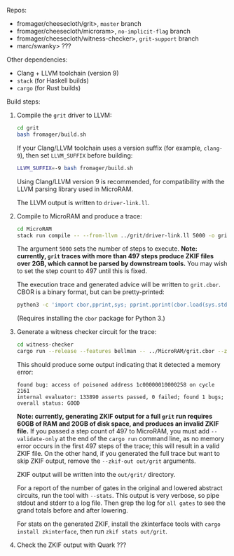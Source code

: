 Repos:

* fromager/cheesecloth/grit>, `master` branch
* fromager/cheesecloth/microram>, `no-implicit-flag` branch
* fromager/cheesecloth/witness-checker>, `grit-support` branch
* marc/swanky> ???

Other dependencies:

* Clang + LLVM toolchain (version 9)
* `stack` (for Haskell builds)
* `cargo` (for Rust builds)

Build steps:

 1. Compile the `grit` driver to LLVM:

    ```sh
    cd grit
    bash fromager/build.sh
    ```

    If your Clang/LLVM toolchain uses a version suffix (for example, `clang-9`), then set `LLVM_SUFFIX` before building:

    ```sh
    LLVM_SUFFIX=-9 bash fromager/build.sh
    ```

    Using Clang/LLVM version 9 is recommended, for compatibility with the LLVM parsing library used in MicroRAM.

    The LLVM output is written to `driver-link.ll`.

 2. Compile to MicroRAM and produce a trace:

    ```sh
    cd MicroRAM
    stack run compile -- --from-llvm ../grit/driver-link.ll 5000 -o grit.cbor --verbose
    ```

    The argument `5000` sets the number of steps to execute.  **Note: currently, `grit` traces with more than 497 steps produce ZKIF files over 2GB, which cannot be parsed by downstream tools.**  You may wish to set the step count to 497 until this is fixed.

    The execution trace and generated advice will be written to `grit.cbor`.  CBOR is a binary format, but can be pretty-printed:

    ```sh
    python3 -c 'import cbor,pprint,sys; pprint.pprint(cbor.load(sys.stdin.buffer))' <grit.cbor
    ```

    (Requires installing the `cbor` package for Python 3.)

 3. Generate a witness checker circuit for the trace:

    ```sh
    cd witness-checker
    cargo run --release --features bellman -- ../MicroRAM/grit.cbor --zkif-out out/grit
    ```

    This should produce some output indicating that it detected a memory error:

    ```
    found bug: access of poisoned address 1c00000010000258 on cycle 2161
    internal evaluator: 133890 asserts passed, 0 failed; found 1 bugs; overall status: GOOD
    ```

    **Note: currently, generating ZKIF output for a full `grit` run requires 60GB of RAM and 20GB of disk space, and produces an invalid ZKIF file.**   If you passed a step count of 497 to MicroRAM, you must add `--validate-only` at the end of the `cargo run` command line, as no memory error occurs in the first 497 steps of the trace; this will result in a valid ZKIF file.  On the other hand, if you generated the full trace but want to skip ZKIF output, remove the `--zkif-out out/grit` arguments.

    ZKIF output will be written into the `out/grit/` directory.

    For a report of the number of gates in the original and lowered abstract circuits, run the tool with `--stats`.  This output is very verbose, so pipe stdout and stderr to a log file.  Then grep the log for `all gates` to see the grand totals before and after lowering.

    For stats on the generated ZKIF, install the zkinterface tools with `cargo install zkinterface`, then run `zkif stats out/grit`.

 4. Check the ZKIF output with Quark ???
